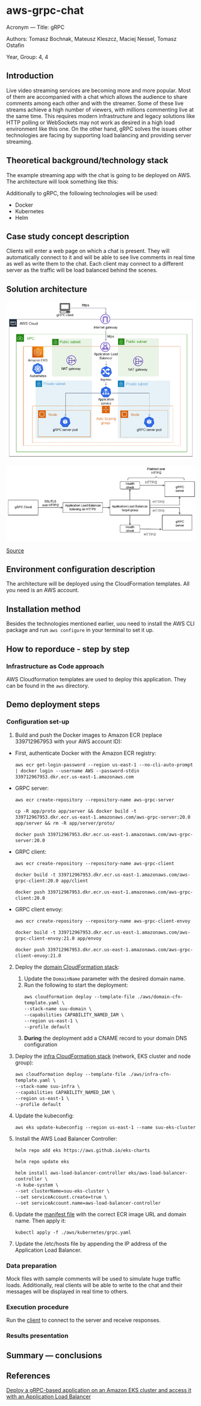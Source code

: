 # aws-grpc-chat

Acronym &mdash; Title: gRPC

Authors: Tomasz Bochnak, Mateusz Kleszcz, Maciej Nessel, Tomasz Ostafin

Year, Group: 4, 4

## Introduction
Live video streaming services are becoming more and more popular. Most of them are accompanied with a chat which allows the audience to share comments among each other and with the streamer. Some of these live streams achieve a high number of viewers, with millions commenting live at the same time. This requires modern infrastructure and legacy solutions like HTTP polling or WebSockets may not work as desired in a high load environment like this one. On the other hand, gRPC solves the issues other technologies are facing by supporting load balancing and providing server streaming.

## Theoretical background/technology stack
The example streaming app with the chat is going to be deployed on AWS. The architecture will look something like this:

Additionally to gRPC, the following technologies will be used:
- Docker
- Kubernetes
- Helm

## Case study concept description
Clients will enter a web page on which a chat is present. They will automatically connect to it and will be able to see live comments in real time as well as write them to the chat. Each client may connect to a different server as the traffic will be load balanced behind the scenes.

## Solution architecture
![aws architecture](./docs/aws-architecture.png "AWS Architecture")

![workflow](./docs/workflow.png "Workflow")

[Source](https://docs.aws.amazon.com/prescriptive-guidance/latest/patterns/deploy-a-grpc-based-application-on-an-amazon-eks-cluster-and-access-it-with-an-application-load-balancer.html#deploy-a-grpc-based-application-on-an-amazon-eks-cluster-and-access-it-with-an-application-load-balancer-architecture)

## Environment configuration description
The architecture will be deployed using the CloudFormation templates. All you need is an AWS account.

## Installation method
Besides the technologies mentioned earlier, uou need to install the AWS CLI package and run `aws configure` in your terminal to set it up.

## How to reporduce - step by step
### Infrastructure as Code approach
AWS Cloudformation templates are used to deploy this application. They can be found in the `aws` directory.

## Demo deployment steps
### Configuration set-up
1. Build and push the Docker images to Amazon ECR (replace 339712967953 with your AWS account ID):
* First, authenticate Docker with the Amazon ECR registry:
    ```
    aws ecr get-login-password --region us-east-1 --no-cli-auto-prompt | docker login --username AWS --password-stdin 339712967953.dkr.ecr.us-east-1.amazonaws.com
    ```
* GRPC server:
    ```
    aws ecr create-repository --repository-name aws-grpc-server
    ```
    ```
    cp -R app/proto app/server && docker build -t 339712967953.dkr.ecr.us-east-1.amazonaws.com/aws-grpc-server:20.0 app/server && rm -R app/server/proto/
    ```
    ```
    docker push 339712967953.dkr.ecr.us-east-1.amazonaws.com/aws-grpc-server:20.0
    ```

* GRPC client:
    ```
    aws ecr create-repository --repository-name aws-grpc-client
    ```
    ```
    docker build -t 339712967953.dkr.ecr.us-east-1.amazonaws.com/aws-grpc-client:20.0 app/client
    ```
    ```
    docker push 339712967953.dkr.ecr.us-east-1.amazonaws.com/aws-grpc-client:20.0
    ```

* GRPC client envoy:
    ```
    aws ecr create-repository --repository-name aws-grpc-client-envoy
    ```
    ```
    docker build -t 339712967953.dkr.ecr.us-east-1.amazonaws.com/aws-grpc-client-envoy:21.0 app/envoy
    ```
    ```
    docker push 339712967953.dkr.ecr.us-east-1.amazonaws.com/aws-grpc-client-envoy:21.0
    ```

2. Deploy the [domain CloudFormation stack](./aws/domain-cfn-template.yaml):
    1. Update the `DomainName` parameter with the desired domain name.
    2. Run the following to start the deployment:
        ```
        aws cloudformation deploy --template-file ./aws/domain-cfn-template.yaml \
        --stack-name suu-domain \
        --capabilities CAPABILITY_NAMED_IAM \
        --region us-east-1 \
        --profile default
        ```
    3. **During** the deployment add a CNAME record to your domain DNS configuration

3. Deploy the [infra CloudFormation stack](./aws/infra-cfn-template.yaml) (network, EKS cluster and node group):
    ```
    aws cloudformation deploy --template-file ./aws/infra-cfn-template.yaml \
    --stack-name suu-infra \
    --capabilities CAPABILITY_NAMED_IAM \
    --region us-east-1 \
    --profile default
    ```

4. Update the kubeconfig:
    ```
    aws eks update-kubeconfig --region us-east-1 --name suu-eks-cluster
    ```

5. Install the AWS Load Balancer Controller:
    ```
    helm repo add eks https://aws.github.io/eks-charts
    ```
    ```
    helm repo update eks
    ```
    ```
    helm install aws-load-balancer-controller eks/aws-load-balancer-controller \
    -n kube-system \
    --set clusterName=suu-eks-cluster \
    --set serviceAccount.create=true \
    --set serviceAccount.name=aws-load-balancer-controller 
    ```

6. Update the [manifest file](./aws/kubernetes/grpc.yaml) with the correct ECR image URL and domain name. Then apply it:
    ```
    kubectl apply -f ./aws/kubernetes/grpc.yaml
    ```

7. Update the /etc/hosts file by appending the IP address of the Application Load Balancer.

### Data preparation
Mock files with sample comments will be used to simulate huge traffic loads. Additionally, real clients will be able to write to the chat and their messages will be displayed in real time to others.

### Execution procedure
Run the [client](./app/helloworld_client_ssl.py) to connect to the server and receive responses.

### Results presentation

## Summary &mdash; conclusions

## References
[Deploy a gRPC-based application on an Amazon EKS cluster and access it with an Application Load Balancer](https://docs.aws.amazon.com/prescriptive-guidance/latest/patterns/deploy-a-grpc-based-application-on-an-amazon-eks-cluster-and-access-it-with-an-application-load-balancer.html)

